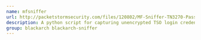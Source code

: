 ```yaml
---
name: mfsniffer
url: http://packetstormsecurity.com/files/120802/MF-Sniffer-TN3270-Password-Grabber.html
description: A python script for capturing unencrypted TSO login credentials.
group: blackarch blackarch-sniffer
---
```

